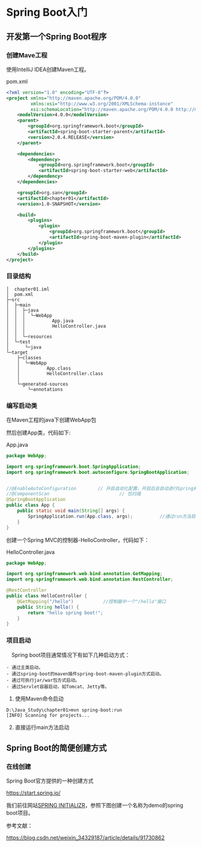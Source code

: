 # Spring Boot入门



## 开发第一个Spring Boot程序

### 创建Mave工程

使用IntelliJ IDEA创建Maven工程。

pom.xml

```xml
<?xml version="1.0" encoding="UTF-8"?>
<project xmlns="http://maven.apache.org/POM/4.0.0"
         xmlns:xsi="http://www.w3.org/2001/XMLSchema-instance"
         xsi:schemaLocation="http://maven.apache.org/POM/4.0.0 http://maven.apache.org/xsd/maven-4.0.0.xsd">
    <modelVersion>4.0.0</modelVersion>
    <parent>
        <groupId>org.springframework.boot</groupId>
        <artifactId>spring-boot-starter-parent</artifactId>
        <version>2.0.4.RELEASE</version>
    </parent>

    <dependencies>
        <dependency>
            <groupId>org.springframework.boot</groupId>
            <artifactId>spring-boot-starter-web</artifactId>
        </dependency>
    </dependencies>

    <groupId>org.san</groupId>
    <artifactId>chapter01</artifactId>
    <version>1.0-SNAPSHOT</version>

    <build>
        <plugins>
            <plugin>
                <groupId>org.springframework.boot</groupId>
                <artifactId>spring-boot-maven-plugin</artifactId>
            </plugin>
        </plugins>
    </build>
</project>
```





### 目录结构

```
│  chapter01.iml
│  pom.xml
├─src
│  ├─main
│  │  ├─java
│  │  │  └─WebApp
│  │  │          App.java
│  │  │          HelloController.java
│  │  │
│  │  └─resources
│  └─test
│      └─java
└─target
    ├─classes
    │  └─WebApp
    │          App.class
    │          HelloController.class
    │
    └─generated-sources
        └─annotations
```

### 编写启动类

在Maven工程的java下创建WebApp包

然后创建App类，代码如下:

App.java

```java
package WebApp;

import org.springframework.boot.SpringApplication;
import org.springframework.boot.autoconfigure.SpringBootApplication;


//@EnableAutoConfiguration        // 开启自动化配置，开启后会自动进行Spring和Spring MVC的配置
//@ComponentScan                          // 包扫描
@SpringBootApplication
public class App {
    public static void main(String[] args) {
        SpringApplication.run(App.class, args);          //通过run方法启动项目
    }
}
```

创建一个Spring MVC的控制器-HelloController，代码如下：

HelloController.java

```java
package WebApp;

import org.springframework.web.bind.annotation.GetMapping;
import org.springframework.web.bind.annotation.RestController;

@RestController
public class HelloController {
    @GetMapping("/hello")           //控制器中一个"/hello"接口
    public String hello() {
        return "hello spring boot!";
    }
}
```

### 项目启动

 Spring boot项目通常情况下有如下几种启动方式：

```
- 通过主类启动。
- 通过spring-boot的maven插件spring-boot-maven-plugin方式启动。
- 通过可执行jar/war包方式启动。
- 通过Servlet容器启动，如Tomcat、Jetty等。
```

1. 使用Maven命令启动
``` 
D:\Java_Study\chapter01>mvn spring-boot:run
[INFO] Scanning for projects...
```

2. 直接运行main方法启动



## Spring Boot的简便创建方式

### 在线创建

Spring Boot官方提供的一种创建方式

https://start.spring.io/

我们前往网站[SPRING INITIALIZR](http://start.spring.io/)，参照下图创建一个名称为demo的spring boot项目。





参考文献：

https://blog.csdn.net/weixin_34329187/article/details/91730862